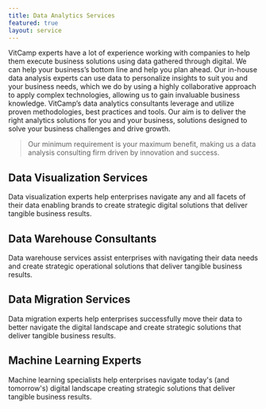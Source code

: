 ```yaml
---
title: Data Analytics Services
featured: true
layout: service 
---
```



VitCamp experts have a lot of experience working with companies to help them execute business solutions using data gathered through digital. We can help your business’s bottom line and help you plan ahead. Our in-house data analysis experts can use data to personalize insights to suit you and your business needs, which we do by using a highly collaborative approach to apply complex technologies, allowing us to gain invaluable business knowledge.
VitCamp’s data analytics consultants leverage and utilize proven methodologies, best practices and tools. 
Our aim is to deliver the right analytics solutions for you and your business, solutions designed to solve your business challenges and drive growth. 

> Our minimum requirement is your maximum benefit, making us a data analysis consulting firm driven by innovation and success.


## Data Visualization Services

Data visualization experts help enterprises navigate any and all facets of their data enabling brands to create strategic digital solutions that deliver tangible business results.

## Data Warehouse Consultants

Data warehouse services assist enterprises with navigating their data needs and create strategic operational solutions that deliver tangible business results.

## Data Migration Services

Data migration experts help enterprises successfully move their data to better navigate the digital landscape and create strategic solutions that deliver tangible business results.

## Machine Learning Experts
Machine learning specialists help enterprises navigate today's (and tomorrow's) digital landscape creating strategic solutions that deliver tangible business results.
